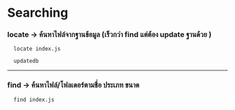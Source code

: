 # Searching

### locate -> ค้นหาไฟล์จากฐานข้อมูล (เร็วกว่า find แต่ต้อง update ฐานด้วย )

```
  locate index.js
```


```
  updatedb
```
---

### find -> ค้นหาไฟล์/โฟลเดอร์ตามชื่อ ประเภท ขนาด
```
  find index.js
```
